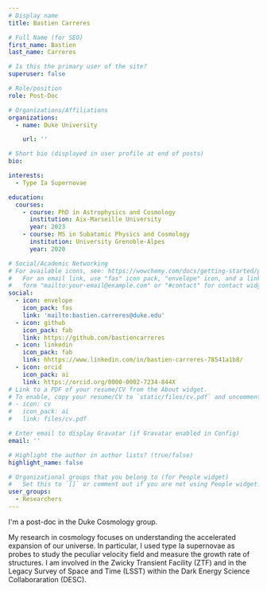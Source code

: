 ```yaml
---
# Display name
title: Bastien Carreres

# Full Name (for SEO)
first_name: Bastien
last_name: Carreres

# Is this the primary user of the site?
superuser: false

# Role/position
role: Post-Doc

# Organizations/Affiliations
organizations:
  - name: Duke University

    url: ''

# Short bio (displayed in user profile at end of posts)
bio:

interests:
  - Type Ia Supernovae

education:
  courses:
    - course: PhD in Astrophysics and Cosmology
      institution: Aix-Marseille University
      year: 2023
    - course: MS in Subatomic Physics and Cosmology
      institution: University Grenoble-Alpes
      year: 2020

# Social/Academic Networking
# For available icons, see: https://wowchemy.com/docs/getting-started/page-builder/#icons
#   For an email link, use "fas" icon pack, "envelope" icon, and a link in the
#   form "mailto:your-email@example.com" or "#contact" for contact widget.
social:
  - icon: envelope
    icon_pack: fas
    link: 'mailto:bastien.carreres@duke.edu'
  - icon: github
    icon_pack: fab
    link: https://github.com/bastiencarreres
  - icon: linkedin
    icon_pack: fab
    link: hhttps://www.linkedin.com/in/bastien-carreres-78541a1b8/
  - icon: orcid
    icon_pack: ai
    link: https://orcid.org/0000-0002-7234-844X
# Link to a PDF of your resume/CV from the About widget.
# To enable, copy your resume/CV to `static/files/cv.pdf` and uncomment the lines below.
# - icon: cv
#   icon_pack: ai
#   link: files/cv.pdf

# Enter email to display Gravatar (if Gravatar enabled in Config)
email: ''

# Highlight the author in author lists? (true/false)
highlight_name: false

# Organizational groups that you belong to (for People widget)
#   Set this to `[]` or comment out if you are not using People widget.
user_groups:
  - Researchers
---
```


I'm a post-doc in the Duke Cosmology group. 

 My research in cosmology focuses on understanding the accelerated expansion of our universe. In particular, I used type Ia supernovae as probes to study the peculiar velocity field and measure the growth rate of structures. I am involved in the Zwicky Transient Facility (ZTF) and in the Legacy Survey of Space and Time (LSST) within the Dark Energy Science Collaboraration (DESC).